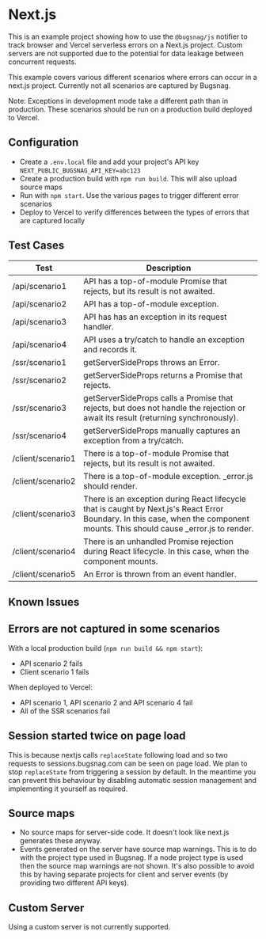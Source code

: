 # Next.js

This is an example project showing how to use the `@bugsnag/js` notifier to track browser and Vercel serverless errors on a Next.js project. Custom servers are not supported due to the potential for data leakage between concurrent requests.

This example covers various different scenarios where errors can occur in a next.js project. Currently not all scenarios are captured by Bugsnag.

Note: Exceptions in development mode take a different path than in production. These scenarios should be run on a production build deployed to Vercel.

## Configuration

- Create a `.env.local` file and add your project's API key `NEXT_PUBLIC_BUGSNAG_API_KEY=abc123`
- Create a production build with `npm run build`. This will also upload source maps
- Run with `npm start`. Use the various pages to trigger different error scenarios
- Deploy to Vercel to verify differences between the types of errors that are captured locally

## Test Cases

| Test          | Description                                                                                                                                                                    |
|---------------|--------------------------------------------------------------------------------------------------------------------------------------------------------------------------------|
| /api/scenario1    | API has a top-of-module Promise that rejects, but its result is not awaited.                                                                                                   |
| /api/scenario2    | API has a top-of-module exception.                                                                                                                                             |
| /api/scenario3    | API has has an exception in its request handler.                                                                                                                               |
| /api/scenario4    | API uses a try/catch to handle an exception and records it.                                                                                                                    |
| /ssr/scenario1    | getServerSideProps throws an Error.                                                                                                                                            |
| /ssr/scenario2    | getServerSideProps returns a Promise that rejects.                                                                                                                             |
| /ssr/scenario3    | getServerSideProps calls a Promise that rejects, but does not handle the rejection or await its result (returning synchronously).                                              |
| /ssr/scenario4    | getServerSideProps manually captures an exception from a try/catch.                                                                                                            |
| /client/scenario1 | There is a top-of-module Promise that rejects, but its result is not awaited.                                                                                                  |
| /client/scenario2 | There is a top-of-module exception. _error.js should render.                                                                                                                   |
| /client/scenario3 | There is an exception during React lifecycle that is caught by Next.js's React Error Boundary. In this case, when the component mounts. This should cause _error.js to render. |
| /client/scenario4 | There is an unhandled Promise rejection during React lifecycle. In this case, when the component mounts.                                                                       |
| /client/scenario5 | An Error is thrown from an event handler.                                                                                                                                      |

## Known Issues

## Errors are not captured in some scenarios

With a local production build (`npm run build && npm start`):
- API scenario 2 fails
- Client scenario 1 fails

When deployed to Vercel:
- API scenario 1, API scenario 2 and API scenario 4 fail
- All of the SSR scenarios fail

## Session started twice on page load

This is because nextjs calls `replaceState` following load and so two requests to sessions.bugsnag.com can be seen on page load. We plan to stop `replaceState` from triggering a session by default. In the meantime you can prevent this behaviour by disabling automatic session management and implementing it yourself as required.

## Source maps

- No source maps for server-side code. It doesn't look like next.js generates these anyway.
- Events generated on the server have source map warnings. This is to do with the project type used in Bugsnag. If a node project type is used then the source map warnings are not shown. It's also possible to avoid this by having separate projects for client and server events (by providing two different API keys).

## Custom Server

Using a custom server is not currently supported.